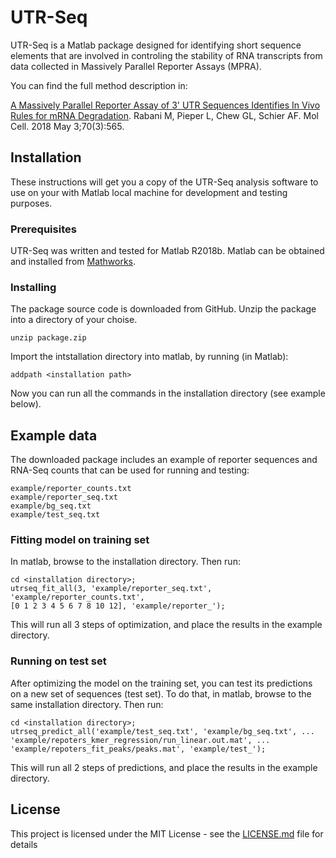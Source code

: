 # UTR-Seq

UTR-Seq is a Matlab package designed for identifying short sequence elements
that are involved in controling the stability of RNA transcripts from data 
collected in Massively Parallel Reporter Assays (MPRA). 

You can find the full method description in:

[A Massively Parallel Reporter Assay of 3' UTR Sequences Identifies In Vivo
Rules for mRNA Degradation](https://www.ncbi.nlm.nih.gov/pubmed/29727622).
Rabani M, Pieper L, Chew GL, Schier AF.
Mol Cell. 2018 May 3;70(3):565.

## Installation

These instructions will get you a copy of the UTR-Seq analysis software 
to use on your with Matlab local machine for development and testing purposes. 

### Prerequisites

UTR-Seq was written and tested for Matlab R2018b. Matlab can be obtained and
installed from [Mathworks](https://www.mathworks.com/products/matlab.html).

### Installing

The package source code is downloaded from GitHub. Unzip the package into a
directory of your choise.

```
unzip package.zip
```

Import the intstallation directory into matlab, by running (in Matlab):

```
addpath <installation path>
```

Now you can run all the commands in the installation directory (see example
below).

## Example data

The downloaded package includes an example of reporter sequences and RNA-Seq
counts that can be used for running and testing:

```
example/reporter_counts.txt
example/reporter_seq.txt
example/bg_seq.txt
example/test_seq.txt
```

### Fitting model on training set

In matlab, browse to the installation directory. Then run:

```
cd <installation directory>;
utrseq_fit_all(3, 'example/reporter_seq.txt', 'example/reporter_counts.txt',
[0 1 2 3 4 5 6 7 8 10 12], 'example/reporter_');
```

This will run all 3 steps of optimization, and place the results in the example
directory.

### Running on test set

After optimizing the model on the training set, you can test its predictions
on a new set of sequences (test set).
To do that, in matlab, browse to the same installation directory. Then run:

```
cd <installation directory>;
utrseq_predict_all('example/test_seq.txt', 'example/bg_seq.txt', ...
'example/repoters_kmer_regression/run_linear.out.mat', ...
'example/repoters_fit_peaks/peaks.mat', 'example/test_');
```

This will run all 2 steps of predictions, and place the results in the example
directory.


## License

This project is licensed under the MIT License - see the [LICENSE.md](LICENSE.md) file for details

